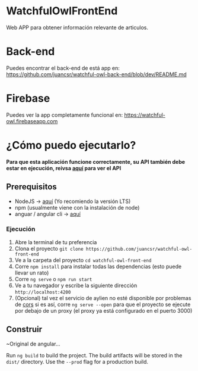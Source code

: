 # WatchfulOwlFrontEnd
Web APP para obtener información relevante de articulos.

# Back-end
Puedes encontrar el back-end de está app en: https://github.com/juancsr/watchful-owl-back-end/blob/dev/README.md

# Firebase
Puedes ver la app completamente funcional en: https://watchful-owl.firebaseapp.com


# ¿Cómo puedo ejecutarlo? 

**Para que esta aplicación funcione correctamente, su API también debe estar en ejecución, reivsa [aquí](https://github.com/juancsr/watchful-owl-back-end) para ver el API**

## Prerequisitos
* NodeJS -> [aquí](https://nodejs.org/en/) (Yo recomiendo la versión LTS)
* npm (usualmente viene con la instalación de node)
* anguar / angular cli -> [aquí](https://cli.angular.io/)

### Ejecución
1. Abre la terminal de tu preferencia 
2. Clona el proyecto `git clone https://github.com/juancsr/watchful-owl-front-end`
3. Ve a la carpeta del proyecto `cd watchful-owl-front-end`
4. Corre `npm install` para instalar todas las dependencias (esto puede llevar un rato)
5. Corre `ng serve` o `npm run start`
6. Ve a tu navegador y escribe la siguiente dirección `http://localhost:4200`
7. (Opcional) tal vez el servicio de aylien no esté disponible por problemas de [cors](https://developer.mozilla.org/en-US/docs/Web/HTTP/CORS) si es así, corre `ng serve --open` para que el proyecto se ejecute por debajo de un proxy (el proxy ya está configurado en el puerto 3000)

## Construir

~Original de angular...

Run `ng build` to build the project. The build artifacts will be stored in the `dist/` directory. Use the `--prod` flag for a production build.

